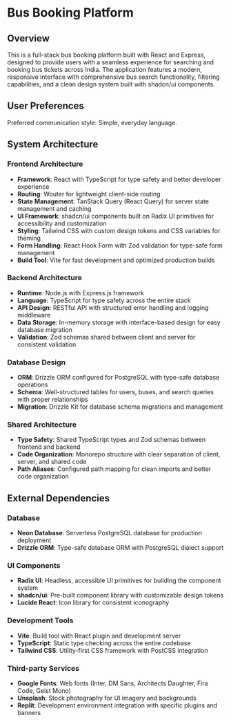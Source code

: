 # Bus Booking Platform

## Overview

This is a full-stack bus booking platform built with React and Express, designed to provide users with a seamless experience for searching and booking bus tickets across India. The application features a modern, responsive interface with comprehensive bus search functionality, filtering capabilities, and a clean design system built with shadcn/ui components.

## User Preferences

Preferred communication style: Simple, everyday language.

## System Architecture

### Frontend Architecture
- **Framework**: React with TypeScript for type safety and better developer experience
- **Routing**: Wouter for lightweight client-side routing
- **State Management**: TanStack Query (React Query) for server state management and caching
- **UI Framework**: shadcn/ui components built on Radix UI primitives for accessibility and customization
- **Styling**: Tailwind CSS with custom design tokens and CSS variables for theming
- **Form Handling**: React Hook Form with Zod validation for type-safe form management
- **Build Tool**: Vite for fast development and optimized production builds

### Backend Architecture
- **Runtime**: Node.js with Express.js framework
- **Language**: TypeScript for type safety across the entire stack
- **API Design**: RESTful API with structured error handling and logging middleware
- **Data Storage**: In-memory storage with interface-based design for easy database migration
- **Validation**: Zod schemas shared between client and server for consistent validation

### Database Design
- **ORM**: Drizzle ORM configured for PostgreSQL with type-safe database operations
- **Schema**: Well-structured tables for users, buses, and search queries with proper relationships
- **Migration**: Drizzle Kit for database schema migrations and management

### Shared Architecture
- **Type Safety**: Shared TypeScript types and Zod schemas between frontend and backend
- **Code Organization**: Monorepo structure with clear separation of client, server, and shared code
- **Path Aliases**: Configured path mapping for clean imports and better code organization

## External Dependencies

### Database
- **Neon Database**: Serverless PostgreSQL database for production deployment
- **Drizzle ORM**: Type-safe database ORM with PostgreSQL dialect support

### UI Components
- **Radix UI**: Headless, accessible UI primitives for building the component system
- **shadcn/ui**: Pre-built component library with customizable design tokens
- **Lucide React**: Icon library for consistent iconography

### Development Tools
- **Vite**: Build tool with React plugin and development server
- **TypeScript**: Static type checking across the entire codebase
- **Tailwind CSS**: Utility-first CSS framework with PostCSS integration

### Third-party Services
- **Google Fonts**: Web fonts (Inter, DM Sans, Architects Daughter, Fira Code, Geist Mono)
- **Unsplash**: Stock photography for UI imagery and backgrounds
- **Replit**: Development environment integration with specific plugins and banners